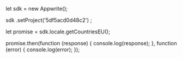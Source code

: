let sdk = new Appwrite();

sdk
    .setProject('5df5acd0d48c2')
;

let promise = sdk.locale.getCountriesEU();

promise.then(function (response) {
    console.log(response);
}, function (error) {
    console.log(error);
});